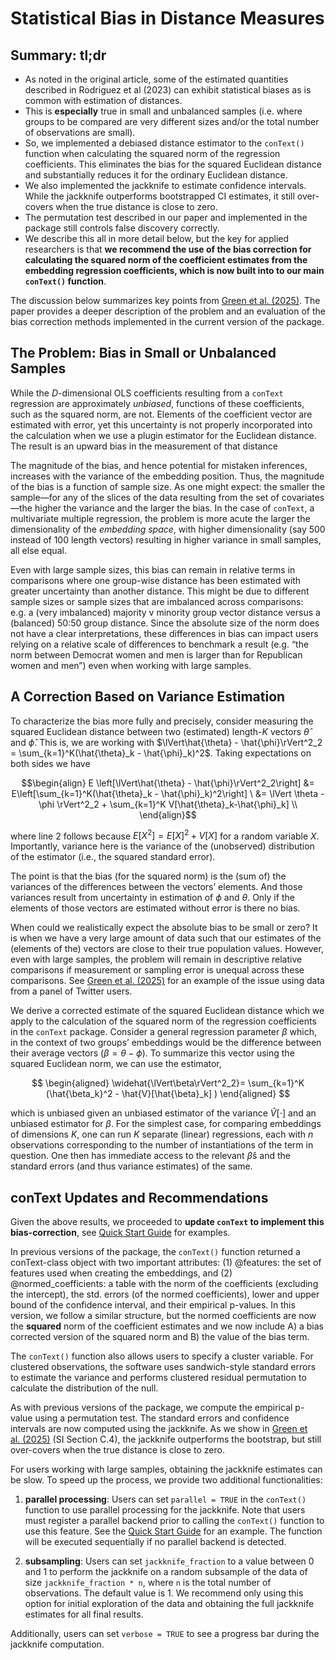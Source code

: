 Statistical Bias in Distance Measures
================

## Summary: tl;dr

- As noted in the original article, some of the estimated quantities
  described in Rodriguez et al (2023) can exhibit statistical biases as
  is common with estimation of distances.
- This is **especially** true in small and unbalanced samples
  (i.e. where groups to be compared are very different sizes and/or the
  total number of observations are small).
- So, we implemented a debiased distance estimator to the `conText()`
  function when calculating the squared norm of the regression
  coefficients. This eliminates the bias for the squared Euclidean
  distance and substantially reduces it for the ordinary Euclidean
  distance.
- We also implemented the jackknife to estimate confidence intervals.
  While the jackknife outperforms bootstrapped CI estimates, it still
  over-covers when the true distance is close to zero.
- The permutation test described in our paper and implemented in the
  package still controls false discovery correctly.
- We describe this all in more detail below, but the key for applied
  researchers is that **we recommend the use of the bias correction for
  calculating the squared norm of the coefficient estimates from the
  embedding regression coefficients, which is now built into to our main
  `conText()` function**.

The discussion below summarizes key points from [Green et
al. (2025)](https://www.cambridge.org/core/journals/political-analysis/article/measuring-distances-in-high-dimensional-spaces/88126F4A48F121387D249C1856C3665B).
The paper provides a deeper description of the problem and an evaluation
of the bias correction methods implemented in the current version of the
package.

## The Problem: Bias in Small or Unbalanced Samples

While the *D*-dimensional OLS coefficients resulting from a `conText`
regression are approximately *unbiased*, functions of these
coefficients, such as the squared norm, are not. Elements of the
coefficient vector are estimated with error, yet this uncertainty is not
properly incorporated into the calculation when we use a plugin
estimator for the Euclidean distance. The result is an upward bias in
the measurement of that distance

The magnitude of the bias, and hence potential for mistaken inferences,
increases with the variance of the embedding position. Thus, the
magnitude of the bias is a function of sample size. As one might expect:
the smaller the sample—for any of the slices of the data resulting from
the set of covariates—the higher the variance and the larger the bias.
In the case of `conText`, a multivariate multiple regression, the
problem is more acute the larger the dimensionality of the *embedding
space*, with higher dimensionality (say 500 instead of 100 length
vectors) resulting in higher variance in small samples, all else equal.

Even with large sample sizes, this bias can remain in relative terms in
comparisons where one group-wise distance has been estimated with
greater uncertainty than another distance. This might be due to
different sample sizes or sample sizes that are imbalanced across
comparisons: e.g. a (very imbalanced) majority v minority group vector
distance versus a (balanced) 50:50 group distance. Since the absolute
size of the norm does not have a clear interpretations, these
differences in bias can impact users relying on a relative scale of
differences to benchmark a result (e.g. “the norm between Democrat women
and men is larger than for Republican women and men”) even when working
with large samples.

## A Correction Based on Variance Estimation

To characterize the bias more fully and precisely, consider measuring
the squared Euclidean distance between two (estimated) length-$K$
vectors $\hat{\theta} \text{ and } \hat{\phi}$. This is, we are working
with
$\lVert\hat{\theta} - \hat{\phi}\rVert^2_2 = \sum_{k=1}^K(\hat{\theta}_k - \hat{\phi}_k)^2$.
Taking expectations on both sides we have

```math
\begin{align}
E \left[\lVert\hat{\theta} - \hat{\phi}\rVert^2_2\right] &= E\left[\sum_{k=1}^K(\hat{\theta}_k - \hat{\phi}_k)^2\right] \
&= \lVert \theta - \phi \rVert^2_2 + \sum_{k=1}^K V[\hat{\theta}_k-\hat{\phi}_k] \\
\end{align}
```

where line 2 follows because $E[X^2] = E[X]^2 + V[X]$ for a random
variable $X$. Importantly, variance here is the variance of the
(unobserved) distribution of the estimator (i.e., the squared standard
error).

The point is that the bias (for the squared norm) is the (sum of) the
variances of the differences between the vectors’ elements. And those
variances result from uncertainty in estimation of $\phi$ and $\theta$.
Only if the elements of those vectors are estimated without error is
there no bias.

When could we realistically expect the absolute bias to be small or
zero? It is when we have a very large amount of data such that our
estimates of the (elements of the) vectors are close to their true
population values. However, even with large samples, the problem will
remain in descriptive relative comparisons if measurement or sampling
error is unequal across these comparisons. See [Green et
al. (2025)](https://www.cambridge.org/core/journals/political-analysis/article/measuring-distances-in-high-dimensional-spaces/88126F4A48F121387D249C1856C3665B)
for an example of the issue using data from a panel of Twitter users.

We derive a corrected estimate of the squared Euclidean distance which
we apply to the calculation of the squared norm of the regression
coefficients in the `conText` package. Consider a general regression
parameter $\beta$ which, in the context of two groups’ embeddings would
be the difference between their average vectors ($\beta=\theta - \phi$).
To summarize this vector using the squared Euclidean norm, we can use
the estimator,

$$
\begin{aligned}
\widehat{\lVert\beta\rVert^2_2}= \sum_{k=1}^K (\hat{\beta_k}^2 - \hat{V}[\hat{\beta}_k] )
\end{aligned}
$$

which is unbiased given an unbiased estimator of the variance
$\hat{V}[\cdot]$ and an unbiased estimator for $\beta$. For the simplest
case, for comparing embeddings of dimensions $K$, one can run $K$
separate (linear) regressions, each with $n$ observations corresponding
to the number of instantiations of the term in question. One then has
immediate access to the relevant $\hat{\beta}$s and the standard errors
(and thus variance estimates) of the same.

## conText Updates and Recommendations

Given the above results, we proceeded to **update `conText` to implement
this bias-correction**, see [Quick Start
Guide](https://github.com/prodriguezsosa/conText/blob/master/vignettes/quickstart.md)
for examples.

In previous versions of the package, the `conText()` function returned a
conText-class object with two important attributes: (1) @features: the
set of features used when creating the embeddings, and (2)
@normed_coefficients: a table with the norm of the coefficients
(excluding the intercept), the std. errors (of the normed coefficients),
lower and upper bound of the confidence interval, and their empirical
p-values. In this version, we follow a similar structure, but the normed
coefficients are now the **squared** norm of the coefficient estimates
and we now include A) a bias corrected version of the squared norm and
B) the value of the bias term.

The `conText()` function also allows users to specify a cluster
variable. For clustered observations, the software uses sandwich-style
standard errors to estimate the variance and performs clustered residual
permutation to calculate the distribution of the null.

As with previous versions of the package, we compute the empirical
p-value using a permutation test. The standard errors and confidence
intervals are now computed using the jackknife. As we show in [Green et
al. (2025)](https://www.cambridge.org/core/journals/political-analysis/article/measuring-distances-in-high-dimensional-spaces/88126F4A48F121387D249C1856C3665B)
(SI Section C.4), the jackknife outperforms the bootstrap, but still
over-covers when the true distance is close to zero.

For users working with large samples, obtaining the jackknife estimates
can be slow. To speed up the process, we provide two additional
functionalities:

1.  **parallel processing**: Users can set `parallel = TRUE` in the
    `conText()` function to use parallel processing for the jackknife.
    Note that users must register a parallel backend prior to calling
    the `conText()` function to use this feature. See the [Quick Start
    Guide](https://github.com/prodriguezsosa/conText/blob/master/vignettes/quickstart.md)
    for an example. The function will be executed sequentially if no
    parallel backend is detected.

2.  **subsampling**: Users can set `jackknife_fraction` to a value
    between 0 and 1 to perform the jackknife on a random subsample of
    the data of size `jackknife_fraction * n`, where `n` is the total
    number of observations. The default value is 1. We recommend only
    using this option for initial exploration of the data and obtaining
    the full jackknife estimates for all final results.

Additionally, users can set `verbose = TRUE` to see a progress bar
during the jackknife computation.
